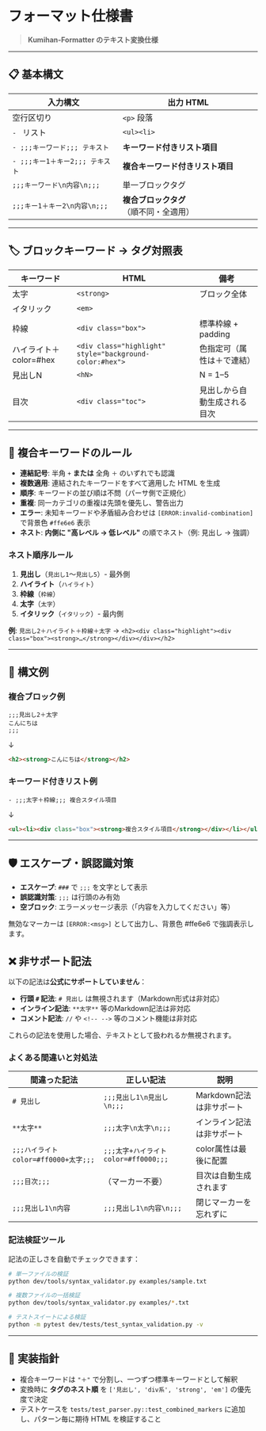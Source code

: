 # フォーマット仕様書

> **Kumihan-Formatter のテキスト変換仕様**

---

## 📋 基本構文

| 入力構文 | 出力 HTML |
|--------------|---------------|
| 空行区切り | `<p>` 段落 |
| `- ` リスト | `<ul><li>` |
| `- ;;;キーワード;;; テキスト` | **キーワード付きリスト項目** |
| `- ;;;キー1＋キー2;;; テキスト` | **複合キーワード付きリスト項目** |
| `;;;キーワード\n内容\n;;;` | 単一ブロックタグ |
| `;;;キー1＋キー2\n内容\n;;;` | **複合ブロックタグ**（順不同・全適用） |

---

## 🏷️ ブロックキーワード → タグ対照表

| キーワード | HTML | 備考 |
|---------|------|-------|
| 太字 | `<strong>` | ブロック全体 |
| イタリック | `<em>` | |
| 枠線 | `<div class="box">` | 標準枠線 + padding |
| ハイライト＋color=#hex | `<div class="highlight" style="background-color:#hex">` | 色指定可（属性は＋で連結） |
| 見出しN | `<hN>` | N = 1–5 |
| 目次 | `<div class="toc">` | 見出しから自動生成される目次 |

---

## 🔗 複合キーワードのルール

* **連結記号**: 半角 `+` **または** 全角 `＋` のいずれでも認識
* **複数適用**: 連結されたキーワードをすべて適用した HTML を生成
* **順序**: キーワードの並び順は不問（パーサ側で正規化）
* **重複**: 同一カテゴリの重複は先頭を優先し、警告出力
* **エラー**: 未知キーワードや矛盾組み合わせは `[ERROR:invalid-combination]` で背景色 `#ffe6e6` 表示
* **ネスト**: **内側に "高レベル → 低レベル"** の順でネスト（例: 見出し → 強調）

### ネスト順序ルール

1. **見出し**（`見出し1`〜`見出し5`）- 最外側
2. **ハイライト**（`ハイライト`）
3. **枠線**（`枠線`）
4. **太字**（`太字`）
5. **イタリック**（`イタリック`）- 最内側

**例**: `見出し2＋ハイライト＋枠線＋太字` → `<h2><div class="highlight"><div class="box"><strong>…</strong></div></div></h2>`

---

## 📝 構文例

### 複合ブロック例
```
;;;見出し2＋太字
こんにちは
;;;
```
↓
```html
<h2><strong>こんにちは</strong></h2>
```

### キーワード付きリスト例
```
- ;;;太字＋枠線;;; 複合スタイル項目
```
↓
```html
<ul><li><div class="box"><strong>複合スタイル項目</strong></div></li></ul>
```

---

## 🛡️ エスケープ・誤認識対策

- **エスケープ**: `###` で `;;;` を文字として表示
- **誤認識対策**: `;;;` は行頭のみ有効
- **空ブロック**: エラーメッセージ表示（「内容を入力してください」等）

無効なマーカーは `[ERROR:<msg>]` として出力し、背景色 #ffe6e6 で強調表示します。

## ❌ 非サポート記法

以下の記法は**公式にサポートしていません**：

- **行頭 `#` 記法**: `# 見出し` は無視されます（Markdown形式は非対応）
- **インライン記法**: `**太字**` 等のMarkdown記法は非対応
- **コメント記法**: `//` や `<!-- -->` 等のコメント機能は非対応

これらの記法を使用した場合、テキストとして扱われるか無視されます。

### よくある間違いと対処法

| 間違った記法 | 正しい記法 | 説明 |
|-------------|-----------|-------|
| `# 見出し` | `;;;見出し1\n見出し\n;;;` | Markdown記法は非サポート |
| `**太字**` | `;;;太字\n太字\n;;;` | インライン記法は非サポート |
| `;;;ハイライト color=#ff0000+太字;;;` | `;;;太字+ハイライト color=#ff0000;;;` | color属性は最後に配置 |
| `;;;目次;;;` | （マーカー不要） | 目次は自動生成されます |
| `;;;見出し1\n内容` | `;;;見出し1\n内容\n;;;` | 閉じマーカーを忘れずに |

### 記法検証ツール

記法の正しさを自動でチェックできます：

```bash
# 単一ファイルの検証
python dev/tools/syntax_validator.py examples/sample.txt

# 複数ファイルの一括検証
python dev/tools/syntax_validator.py examples/*.txt

# テストスイートによる検証
python -m pytest dev/tests/test_syntax_validation.py -v
```

---

## 🎯 実装指針

* 複合キーワードは `"＋"` で分割し、一つずつ標準キーワードとして解釈
* 変換時に **タグのネスト順** を `['見出し', 'div系', 'strong', 'em']` の優先度で決定
* テストケースを `tests/test_parser.py::test_combined_markers` に追加し、パターン毎に期待 HTML を検証すること